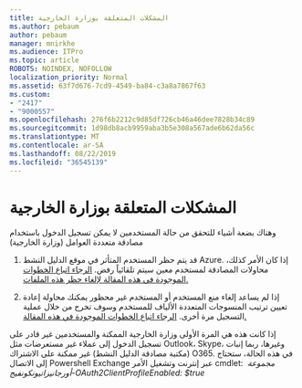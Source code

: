 ```yaml
---
title: المشكلات المتعلقة بوزارة الخارجية
ms.author: pebaum
author: pebaum
manager: mnirkhe
ms.audience: ITPro
ms.topic: article
ROBOTS: NOINDEX, NOFOLLOW
localization_priority: Normal
ms.assetid: 63f7d676-7cd9-4549-ba84-c3a8a7867f63
ms.custom:
- "2417"
- "9000557"
ms.openlocfilehash: 276f6b2212c9d85df726cb46a46dee7828b34c89
ms.sourcegitcommit: 1d98db8acb9959aba3b5e308a567ade6b62da56c
ms.translationtype: MT
ms.contentlocale: ar-SA
ms.lasthandoff: 08/22/2019
ms.locfileid: "36545139"
---
```

# <a name="issues-with-mfa"></a>المشكلات المتعلقة بوزارة الخارجية
وهناك بضعة أشياء للتحقق من حالة المستخدمين لا يمكن تسجيل الدخول باستخدام مصادقة متعددة العوامل (وزارة الخارجية)

1. قد يتم حظر المستخدم المتأثر في موقع الدليل النشط Azure. إذا كان الأمر كذلك، محاولات المصادقة لمستخدم معين سيتم تلقائياً رفض. [الرجاء اتباع الخطوات الموجودة في هذه المقالة لإلغاء حظر هذه الملفات.](https://docs.microsoft.com/azure/active-directory/authentication/howto-mfa-mfasettings#block-and-unblock-users)

2. إذا لم يساعد إلغاء منع المستخدم أو المستخدم غير محظور يمكنك محاولة إعادة تعيين ترتيب المنسوجات المتعددة الألياف للمستخدم وسوف تخرج من خلال عملية التسجيل مرة أخرى. [الرجاء اتباع الخطوات الموجودة في هذه المقالة.](https://docs.microsoft.com/azure/active-directory/authentication/howto-mfa-userdevicesettings#require-users-to-provide-contact-methods-again)

إذا كانت هذه هي المرة الأولى وزارة الخارجية الممكنة والمستخدمين غير قادر على تسجيل الدخول إلى عملاء غير مستعرضات مثل Outlook، Skype، وغيرها، ربما إنبات (مكتبة مصادقة الدليل النشط) غير ممكنة على الاشتراك O365. في هذه الحالة، ستحتاج إلى الاتصال Powershell Exchange عبر إنترنت وتشغيل الأمر cmdlet:  *مجموعة أورجانيزاتيونكونفيج-OAuth2ClientProfileEnabled: $true*